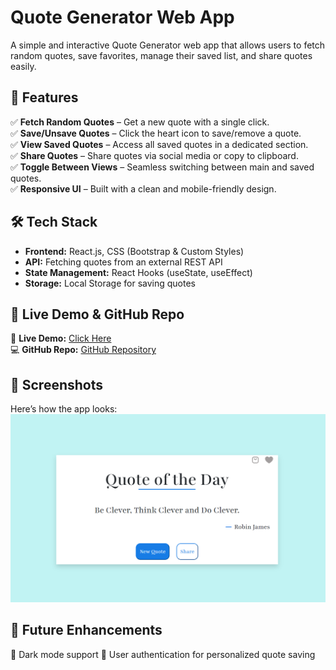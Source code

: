# **Quote Generator Web App**

A simple and interactive Quote Generator web app that allows users to fetch random quotes, save favorites, manage their saved list, and share quotes easily.

## 🌟 **Features**

✅ **Fetch Random Quotes** – Get a new quote with a single click.  
✅ **Save/Unsave Quotes** – Click the heart icon to save/remove a quote.  
✅ **View Saved Quotes** – Access all saved quotes in a dedicated section.  
✅ **Share Quotes** – Share quotes via social media or copy to clipboard.  
✅ **Toggle Between Views** – Seamless switching between main and saved quotes.  
✅ **Responsive UI** – Built with a clean and mobile-friendly design.

## 🛠 **Tech Stack**

- **Frontend:** React.js, CSS (Bootstrap & Custom Styles)
- **API:** Fetching quotes from an external REST API
- **State Management:** React Hooks (useState, useEffect)
- **Storage:** Local Storage for saving quotes

## 🔗 **Live Demo & GitHub Repo**

🔗 **Live Demo:** [Click Here](https://daily-quotes-j8qw.vercel.app/)  
💻 **GitHub Repo:** [GitHub Repository](https://github.com/Amisha65/Daily-Quotes?tab=readme-ov-file#-live-demor)

## 📸 **Screenshots**

Here’s how the app looks:  
![App Preview](src/assets/ssOfHome.png)

## 📌 **Future Enhancements**

🔹 Dark mode support
🔹 User authentication for personalized quote saving
